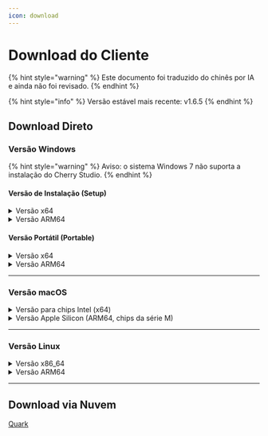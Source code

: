 ```yaml
---
icon: download
---
```

# Download do Cliente


{% hint style="warning" %}
Este documento foi traduzido do chinês por IA e ainda não foi revisado.
{% endhint %}




{% hint style="info" %}
Versão estável mais recente: v1.6.5
{% endhint %}

## Download Direto

### Versão Windows

{% hint style="warning" %}
Aviso: o sistema Windows 7 não suporta a instalação do Cherry Studio.
{% endhint %}

#### Versão de Instalação (Setup)

<details>

<summary>Versão x64</summary>

Servidor principal:

【[Site Oficial do Cherry Studio](https://cherry-ai.com/download)】 【[GitHub](https://github.com/CherryHQ/cherry-studio/releases/download/v1.6.0-rc.2/Cherry-Studio-1.6.5-rc.2-x64-setup.exe)】

Servidores alternativos:

【[Servidor 1](https://download-cf.ocoolai.com/https://github.com/CherryHQ/cherry-studio/releases/download/v1.6.0-rc.2/Cherry-Studio-1.6.5-rc.2-x64-setup.exe)】 【[Servidor 2](https://download.ocoolai.com/https://github.com/CherryHQ/cherry-studio/releases/download/v1.6.0-rc.2/Cherry-Studio-1.6.5-rc.2-x64-setup.exe)】 【[Servidor 3](https://download.ocoolai.online/https://github.com/CherryHQ/cherry-studio/releases/download/v1.6.0-rc.2/Cherry-Studio-1.6.5-rc.2-x64-setup.exe)】

</details>

<details>

<summary>Versão ARM64</summary>

Servidor principal:

【[Site Oficial do Cherry Studio](https://cherry-ai.com/download)】 【[GitHub](https://github.com/CherryHQ/cherry-studio/releases/download/v1.6.0-rc.2/Cherry-Studio-1.6.5-rc.2-arm64-setup.exe)】

Servidores alternativos:

【[Servidor 1](https://download-cf.ocoolai.com/https://github.com/CherryHQ/cherry-studio/releases/download/v1.6.0-rc.2/Cherry-Studio-1.6.5-rc.2-arm64-setup.exe)】 【[Servidor 2](https://download.ocoolai.com/https://github.com/CherryHQ/cherry-studio/releases/download/v1.6.0-rc.2/Cherry-Studio-1.6.5-rc.2-arm64-setup.exe)】 【[Servidor 3](https://download.ocoolai.online/https://github.com/CherryHQ/cherry-studio/releases/download/v1.6.0-rc.2/Cherry-Studio-1.6.5-rc.2-arm64-setup.exe)】

</details>

#### Versão Portátil (Portable)

<details>

<summary>Versão x64</summary>

Servidor principal:

【[Site Oficial do Cherry Studio](https://cherry-ai.com/download)】 【[GitHub](https://github.com/CherryHQ/cherry-studio/releases/download/v1.6.0-rc.2/Cherry-Studio-1.6.5-rc.2-x64-portable.exe)】

Servidores alternativos:

【[Servidor 1](https://download-cf.ocoolai.com/https://github.com/CherryHQ/cherry-studio/releases/download/v1.6.0-rc.2/Cherry-Studio-1.6.5-rc.2-x64-portable.exe)】 【[Servidor 2](https://download.ocoolai.com/https://github.com/CherryHQ/cherry-studio/releases/download/v1.6.0-rc.2/Cherry-Studio-1.6.5-rc.2-x64-portable.exe)】 【[Servidor 3](https://download.ocoolai.online/https://github.com/CherryHQ/cherry-studio/releases/download/v1.6.0-rc.2/Cherry-Studio-1.6.5-rc.2-x64-portable.exe)】

</details>

<details>

<summary>Versão ARM64</summary>

Servidor principal:

【[Site Oficial do Cherry Studio](https://cherry-ai.com/download)】 【[GitHub](https://github.com/CherryHQ/cherry-studio/releases/download/v1.6.0-rc.2/Cherry-Studio-1.6.5-rc.2-arm64-portable.exe)】

Servidores alternativos:

【[Servidor 1](https://download-cf.ocoolai.com/https://github.com/CherryHQ/cherry-studio/releases/download/v1.6.0-rc.2/Cherry-Studio-1.6.5-rc.2-arm64-portable.exe)】 【[Servidor 2](https://download.ocoolai.com/https://github.com/CherryHQ/cherry-studio/releases/download/v1.6.0-rc.2/Cherry-Studio-1.6.5-rc.2-arm64-portable.exe)】 【[Servidor 3](https://download.ocoolai.online/https://github.com/CherryHQ/cherry-studio/releases/download/v1.6.0-rc.2/Cherry-Studio-1.6.5-rc.2-arm64-portable.exe)】

</details>

***

### Versão macOS

<details>

<summary>Versão para chips Intel (x64)</summary>

Servidor principal:

【[Site Oficial do Cherry Studio](https://cherry-ai.com/download)】 【[GitHub](https://github.com/CherryHQ/cherry-studio/releases/download/v1.6.0-rc.2/Cherry-Studio-1.6.5-rc.2-x64.dmg)】

Servidores alternativos:

【[Servidor 1](https://download-cf.ocoolai.com/https://github.com/CherryHQ/cherry-studio/releases/download/v1.6.0-rc.2/Cherry-Studio-1.6.5-rc.2.dmg)】 【[Servidor 2](https://download.ocoolai.com/https://github.com/CherryHQ/cherry-studio/releases/download/v1.6.0-rc.2/Cherry-Studio-1.6.5-rc.2-x64.dmg)】 【[Servidor 3](https://download.ocoolai.online/https://github.com/CherryHQ/cherry-studio/releases/download/v1.6.0-rc.2/Cherry-Studio-1.6.5-rc.2-x64.dmg)】

</details>

<details>

<summary>Versão Apple Silicon (ARM64, chips da série M)</summary>

Servidor principal:

【[Site Oficial do Cherry Studio](https://cherry-ai.com/download)】 【[GitHub](https://github.com/CherryHQ/cherry-studio/releases/download/v1.6.0-rc.2/Cherry-Studio-1.6.5-rc.2-arm64.dmg)】

Servidores alternativos:

【[Servidor 1](https://download-cf.ocoolai.com/https://github.com/CherryHQ/cherry-studio/releases/download/v1.6.0-rc.2/Cherry-Studio-1.6.5-rc.2-arm64.dmg)】 【[Servidor 2](https://download.ocoolai.com/https://github.com/CherryHQ/cherry-studio/releases/download/v1.6.0-rc.2/Cherry-Studio-1.6.5-rc.2-arm64.dmg)】 【[Servidor 3](https://download.ocoolai.online/https://github.com/CherryHQ/cherry-studio/releases/download/v1.6.0-rc.2/Cherry-Studio-1.6.5-rc.2-arm64.dmg)】

</details>

***

### Versão Linux

<details>

<summary>Versão x86_64</summary>

Servidor principal:

【[Site Oficial do Cherry Studio](https://cherry-ai.com/download)】 【[GitHub](https://github.com/CherryHQ/cherry-studio/releases/download/v1.6.0-rc.2/Cherry-Studio-1.6.5-rc.2-x86_64.AppImage)】

Servidores alternativos:

【[Servidor 1](https://download-cf.ocoolai.com/https://github.com/CherryHQ/cherry-studio/releases/download/v1.6.0-rc.2/Cherry-Studio-1.6.5-rc.2-x86_64.AppImage)】 【[Servidor 2](https://download.ocoolai.com/https://github.com/CherryHQ/cherry-studio/releases/download/v1.6.0-rc.2/Cherry-Studio-1.6.5-rc.2-x86_64.AppImage)】 【[Servidor 3](https://download.ocoolai.online/https://github.com/CherryHQ/cherry-studio/releases/download/v1.6.0-rc.2/Cherry-Studio-1.6.5-rc.2-x86_64.AppImage)】

</details>

<details>

<summary>Versão ARM64</summary>

Servidor principal:

【[Site Oficial do Cherry Studio](https://cherry-ai.com/download)】 【[GitHub](https://github.com/CherryHQ/cherry-studio/releases/download/v1.6.0-rc.2/Cherry-Studio-1.6.5-rc.2-arm64.AppImage)】

Servidores alternativos:

【[Servidor 1](https://download-cf.ocoolai.com/https://github.com/CherryHQ/cherry-studio/releases/download/v1.6.0-rc.2/Cherry-Studio-1.6.5-rc.2-arm64.AppImage)】 【[Servidor 2](https://download.ocoolai.com/https://github.com/CherryHQ/cherry-studio/releases/download/v1.6.0-rc.2/Cherry-Studio-1.6.5-rc.2-arm64.AppImage)】 【[Servidor 3](https://download.ocoolai.online/https://github.com/CherryHQ/cherry-studio/releases/download/v1.6.0-rc.2/Cherry-Studio-1.6.5-rc.2-arm64-AppImage)】

</details>

***

## Download via Nuvem

[Quark](https://pan.quark.cn/s/4044324d0ecd#/list/share)